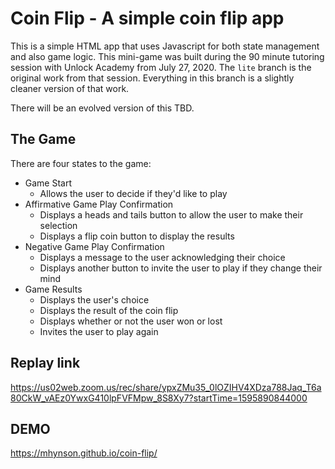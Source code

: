 #  Coin Flip - A simple coin flip app

This is a simple HTML app that uses Javascript for both state management and also game logic. This mini-game was built during the 90 minute tutoring session with Unlock Academy from July 27, 2020. The `lite` branch is the original work from that session. Everything in this branch is a slightly cleaner version of that work.

There will be an evolved version of this TBD.

## The Game
There are four states to the game:
- Game Start
  - Allows the user to decide if they'd like to play
- Affirmative Game Play Confirmation
  - Displays a heads and tails button to allow the user to make their selection
  - Displays a flip coin button to display the results
- Negative Game Play Confirmation
  - Displays a message to the user acknowledging their choice
  - Displays another button to invite the user to play if they change their mind
- Game Results
  - Displays the user's choice
  - Displays the result of the coin flip
  - Displays whether or not the user won or lost
  - Invites the user to play again

## Replay link
https://us02web.zoom.us/rec/share/ypxZMu35_0lOZIHV4XDza788Jaq_T6a80CkW_vAEz0YwxG410lpFVFMpw_8S8Xy7?startTime=1595890844000

## DEMO
https://mhynson.github.io/coin-flip/